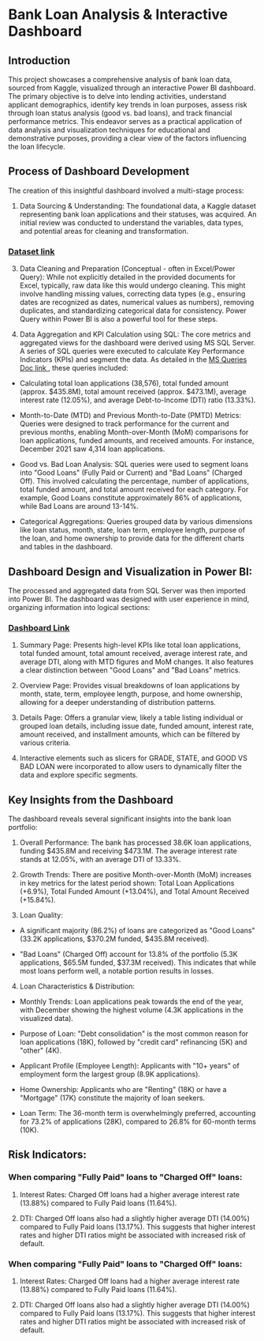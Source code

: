 # Bank Loan Analysis & Interactive Dashboard

## Introduction

This project showcases a comprehensive analysis of bank loan data, sourced from Kaggle, visualized through an interactive Power BI dashboard. The primary objective is to delve into lending activities, understand applicant demographics, identify key trends in loan purposes, assess risk through loan status analysis (good vs. bad loans), and track financial performance metrics. This endeavor serves as a practical application of data analysis and visualization techniques for educational and demonstrative purposes, providing a clear view of the factors influencing the loan lifecycle.

## Process of Dashboard Development

The creation of this insightful dashboard involved a multi-stage process:

1. Data Sourcing & Understanding: The foundational data, a Kaggle dataset representing bank loan applications and their statuses, was acquired. An initial review was conducted to understand the variables, data types, and potential areas for cleaning and transformation.
###  <a href= "https://github.com/Shruti067Singh/PowerBi-Dashboard/blob/main/BANK%20LOAN%20RAW%20DATA.csv"> Dataset link </a>

3. Data Cleaning and Preparation (Conceptual - often in Excel/Power Query): While not explicitly detailed in the provided documents for Excel, typically, raw data like this would undergo cleaning. This might involve handling missing values, correcting data types (e.g., ensuring dates are recognized as dates, numerical values as numbers), removing duplicates, and standardizing categorical data for consistency. Power Query within Power BI is also a powerful tool for these steps.

4. Data Aggregation and KPI Calculation using SQL:
The core metrics and aggregated views for the dashboard were derived using MS SQL Server. A series of SQL queries were executed to calculate Key Performance Indicators (KPIs) and segment the data. As detailed in the <a href= "https://github.com/Shruti067Singh/PowerBi-Dashboard/blob/main/MS%20SQL%20BANK%20LOAN%20QUERIES.docx">  MS Queries Doc link </a>, these queries included:

- Calculating total loan applications (38,576), total funded amount (approx. $435.8M), total amount received (approx. $473.1M), average interest rate (12.05%), and average Debt-to-Income (DTI) ratio (13.33%).
  
- Month-to-Date (MTD) and Previous Month-to-Date (PMTD) Metrics: Queries were designed to track performance for the current and previous months, enabling Month-over-Month (MoM) comparisons for loan applications, funded amounts, and received amounts. For instance, December 2021 saw 4,314 loan applications.

- Good vs. Bad Loan Analysis: SQL queries were used to segment loans into "Good Loans" (Fully Paid or Current) and "Bad Loans" (Charged Off). This involved calculating the percentage, number of applications, total funded amount, and total amount received for each category. For example, Good Loans constitute approximately 86% of applications, while Bad Loans are around 13-14%.
  
- Categorical Aggregations: Queries grouped data by various dimensions like loan status, month, state, loan term, employee length, purpose of the loan, and home ownership to provide data for the different charts and tables in the dashboard.

## Dashboard Design and Visualization in Power BI:
The processed and aggregated data from SQL Server was then imported into Power BI. The dashboard was designed with user experience in mind, organizing information into logical sections:
###  <a href= "https://github.com/Shruti067Singh/PowerBi-Dashboard/blob/main/bank%20loan%20project(power%20BI).pdf"> Dashboard Link </a>

1. Summary Page: Presents high-level KPIs like total loan applications, total funded amount, total amount received, average interest rate, and average DTI, along with MTD figures and MoM changes. It also features a clear distinction between "Good Loans" and "Bad Loans" metrics.

2. Overview Page: Provides visual breakdowns of loan applications by month, state, term, employee length, purpose, and home ownership, allowing for a deeper understanding of distribution patterns.

3. Details Page: Offers a granular view, likely a table listing individual or grouped loan details, including issue date, funded amount, interest rate, amount received, and installment amounts, which can be filtered by various criteria.

4. Interactive elements such as slicers for GRADE, STATE, and GOOD VS BAD LOAN were incorporated to allow users to dynamically filter the data and explore specific segments.

## Key Insights from the Dashboard

The dashboard reveals several significant insights into the bank loan portfolio:

1. Overall Performance: The bank has processed 38.6K loan applications, funding $435.8M and receiving $473.1M. The average interest rate stands at 12.05%, with an average DTI of 13.33%.

2. Growth Trends: There are positive Month-over-Month (MoM) increases in key metrics for the latest period shown: Total Loan Applications (+6.9%), Total Funded Amount (+13.04%), and Total Amount Received (+15.84%).

3. Loan Quality:

- A significant majority (86.2%) of loans are categorized as "Good Loans" (33.2K applications, $370.2M funded, $435.8M received).

- "Bad Loans" (Charged Off) account for 13.8% of the portfolio (5.3K applications, $65.5M funded, $37.3M received). This indicates that while most loans perform well, a notable portion results in losses.

4. Loan Characteristics & Distribution:

- Monthly Trends: Loan applications peak towards the end of the year, with December showing the highest volume (4.3K applications in the visualized data).

- Purpose of Loan: "Debt consolidation" is the most common reason for loan applications (18K), followed by "credit card" refinancing (5K) and "other" (4K).

- Applicant Profile (Employee Length): Applicants with "10+ years" of employment form the largest group (8.9K applications).

- Home Ownership: Applicants who are "Renting" (18K) or have a "Mortgage" (17K) constitute the majority of loan seekers.

- Loan Term: The 36-month term is overwhelmingly preferred, accounting for 73.2% of applications (28K), compared to 26.8% for 60-month terms (10K).

## Risk Indicators:

### When comparing "Fully Paid" loans to "Charged Off" loans:

1. Interest Rates: Charged Off loans had a higher average interest rate (13.88%) compared to Fully Paid loans (11.64%).

2. DTI: Charged Off loans also had a slightly higher average DTI (14.00%) compared to Fully Paid loans (13.17%). This suggests that higher interest rates and higher DTI ratios might be associated with increased risk of default.

### When comparing "Fully Paid" loans to "Charged Off" loans:

1. Interest Rates: Charged Off loans had a higher average interest rate (13.88%) compared to Fully Paid loans (11.64%).

2. DTI: Charged Off loans also had a slightly higher average DTI (14.00%) compared to Fully Paid loans (13.17%). This suggests that higher interest rates and higher DTI ratios might be associated with increased risk of default.
